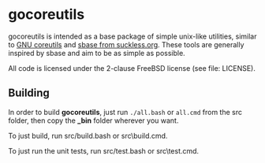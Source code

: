 gocoreutils
===========

gocoreutils is intended as a base package of simple unix-like utilities,
similar to [GNU coreutils](http://www.gnu.org/software/coreutils/) and
[sbase from suckless.org](http://suckless.org). These tools are generally
inspired by sbase and aim to be as simple as possible.

All code is licensed under the 2-clause FreeBSD license (see file: LICENSE).

Building
--------

In order to build **gocoreutils**, just run `./all.bash` or `all.cmd` from the
src folder, then copy the **_bin** folder wherever you want.

To just build, run src/build.bash or src\build.cmd.

To just run the unit tests, run src/test.bash or src\test.cmd.

